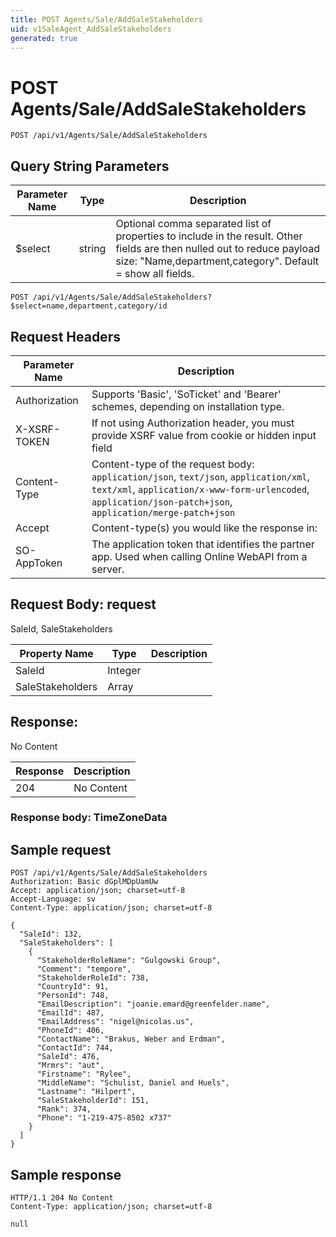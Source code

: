 ```yaml
---
title: POST Agents/Sale/AddSaleStakeholders
uid: v1SaleAgent_AddSaleStakeholders
generated: true
---
```


# POST Agents/Sale/AddSaleStakeholders

```http
POST /api/v1/Agents/Sale/AddSaleStakeholders
```









## Query String Parameters

| Parameter Name | Type |  Description |
|----------------|------|--------------|
| $select | string |  Optional comma separated list of properties to include in the result. Other fields are then nulled out to reduce payload size: "Name,department,category". Default = show all fields. |

```http
POST /api/v1/Agents/Sale/AddSaleStakeholders?$select=name,department,category/id
```


## Request Headers

| Parameter Name | Description |
|----------------|-------------|
| Authorization  | Supports 'Basic', 'SoTicket' and 'Bearer' schemes, depending on installation type. |
| X-XSRF-TOKEN   | If not using Authorization header, you must provide XSRF value from cookie or hidden input field |
| Content-Type | Content-type of the request body: `application/json`, `text/json`, `application/xml`, `text/xml`, `application/x-www-form-urlencoded`, `application/json-patch+json`, `application/merge-patch+json` |
| Accept         | Content-type(s) you would like the response in:  |
| SO-AppToken | The application token that identifies the partner app. Used when calling Online WebAPI from a server. |

## Request Body: request 

SaleId, SaleStakeholders 

| Property Name | Type |  Description |
|----------------|------|--------------|
| SaleId | Integer |  |
| SaleStakeholders | Array |  |

## Response:

No Content

| Response | Description |
|----------------|-------------|
| 204 | No Content |

### Response body: TimeZoneData


## Sample request

```http!
POST /api/v1/Agents/Sale/AddSaleStakeholders
Authorization: Basic dGplMDpUamUw
Accept: application/json; charset=utf-8
Accept-Language: sv
Content-Type: application/json; charset=utf-8

{
  "SaleId": 132,
  "SaleStakeholders": [
    {
      "StakeholderRoleName": "Gulgowski Group",
      "Comment": "tempore",
      "StakeholderRoleId": 738,
      "CountryId": 91,
      "PersonId": 748,
      "EmailDescription": "joanie.emard@greenfelder.name",
      "EmailId": 487,
      "EmailAddress": "nigel@nicolas.us",
      "PhoneId": 406,
      "ContactName": "Brakus, Weber and Erdman",
      "ContactId": 744,
      "SaleId": 476,
      "Mrmrs": "aut",
      "Firstname": "Rylee",
      "MiddleName": "Schulist, Daniel and Huels",
      "Lastname": "Hilpert",
      "SaleStakeholderId": 151,
      "Rank": 374,
      "Phone": "1-219-475-8502 x737"
    }
  ]
}
```

## Sample response

```http_
HTTP/1.1 204 No Content
Content-Type: application/json; charset=utf-8

null
```